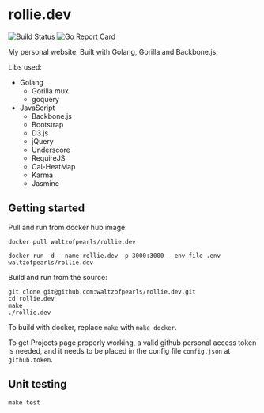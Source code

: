 # rollie.dev

[![Build Status](https://travis-ci.org/waltzofpearls/rollie.dev.svg)](https://travis-ci.org/waltzofpearls/rollie.dev)
[![Go Report Card](https://goreportcard.com/badge/github.com/waltzofpearls/rollie.dev)](https://goreportcard.com/report/github.com/waltzofpearls/rollie.dev)

My personal website. Built with Golang, Gorilla and Backbone.js.

Libs used:

* Golang
  * Gorilla mux
  * goquery
* JavaScript
  * Backbone.js
  * Bootstrap
  * D3.js
  * jQuery
  * Underscore
  * RequireJS
  * Cal-HeatMap
  * Karma
  * Jasmine

## Getting started

Pull and run from docker hub image:

```
docker pull waltzofpearls/rollie.dev

docker run -d --name rollie.dev -p 3000:3000 --env-file .env waltzofpearls/rollie.dev
```

Build and run from the source:

```
git clone git@github.com:waltzofpearls/rollie.dev.git
cd rollie.dev
make
./rollie.dev
```

To build with docker, replace `make` with `make docker`.

To get Projects page properly working, a valid github personal access token
is needed, and it needs to be placed in the config file `config.json` at
`github.token`.

## Unit testing

```
make test
```

